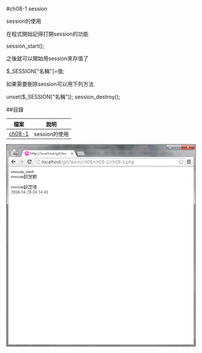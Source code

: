 #ch08-1 session


session的使用

在程式開始記得打開session的功能

session_start();

之後就可以開始用session來存值了

$_SESSION["名稱"]=值;

如果需要刪除session可以用下列方法

unset($_SESSION["名稱"]);
session_destroy();

##目錄

|檔案                                        |說明                                         |
|--------------------------------------------|---------------------------------------------|
|[ch08-1](ch08-1.php)                        |session的使用                                |


![result](ch08-1.png)
